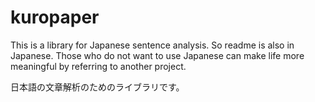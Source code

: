 # kuropaper
This is a library for Japanese sentence analysis.
So readme is also in Japanese.
Those who do not want to use Japanese can make life more meaningful by referring to another project.

日本語の文章解析のためのライブラリです。
